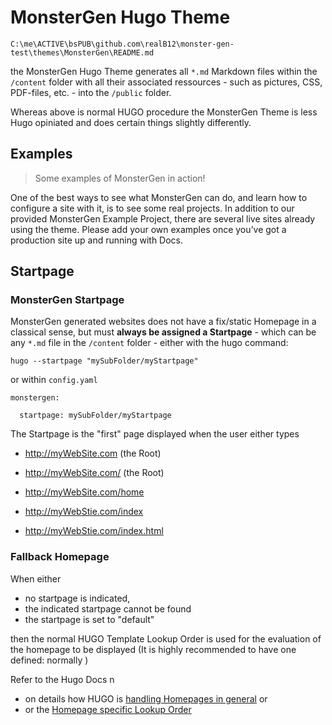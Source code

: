 # MonsterGen Hugo Theme

`C:\me\ACTIVE\bsPUB\github.com\realB12\monster-gen-test\themes\MonsterGen\README.md`


the MonsterGen Hugo Theme generates all `*.md` Markdown files within the `/content` folder with all their associated ressources - such as pictures, CSS, PDF-files, etc. - into the `/public` folder.

Whereas above is normal HUGO procedure the MonsterGen Theme is less Hugo opiniated and does certain things slightly differently. 

## Examples
> Some examples of MonsterGen in action!

One of the best ways to see what MonsterGen can do, and learn how to configure a site with it, is to see some real projects. In addition to our provided MonsterGen Example Project, there are several live sites already using the theme. Please add your own examples once you’ve got a production site up and running with Docs. 

## Startpage

### MonsterGen Startpage
MonsterGen generated websites does not have a fix/static Homepage in a classical sense, but must **always be assigned a Startpage** - which can be any `*.md` file in the `/content` folder - either with the hugo command: 

    hugo --startpage "mySubFolder/myStartpage"

or within `config.yaml` 

    monstergen: 
    
      startpage: mySubFolder/myStartpage
    
The Startpage is the "first" page displayed when the user either types
    
* http://myWebSite.com   (the Root)  

* http://myWebSite.com/   (the Root) 

* http://myWebSite.com/home

* http://myWebStie.com/index

*  http://myWebStie.com/index.html

### Fallback Homepage
When either
- no startpage is indicated, 
- the indicated startpage cannot be found
- the startpage is set to "default"

then the normal HUGO Template Lookup Order is used for the evaluation of the homepage to be displayed (It is highly recommended to have one defined: normally )

Refer to the Hugo Docs n 
- on details how HUGO is [handling Homepages in general](https://gohugo.io/templates/homepage/) or 
- or the [Homepage specific Lookup Order](https://gohugo.io/templates/lookup-order/#examples-layout-lookup-for-home-page)





